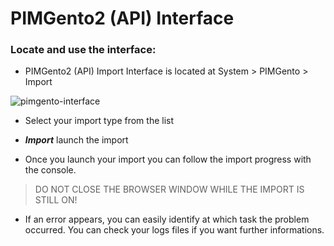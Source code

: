 # PIMGento2 (API) Interface

### Locate and use the interface:

* PIMGento2 (API) Import Interface is located at System > PIMGento > Import

![pimgento-interface](PIMGento2-API-interface-M2.png)

* Select your import type from the list
* ***Import*** launch the import

* Once you launch your import you can follow the import progress with the console.
>  DO NOT CLOSE THE BROWSER WINDOW WHILE THE IMPORT IS STILL ON!
* If an error appears, you can easily identify at which task the problem occurred. You can check your logs files if you want further informations.